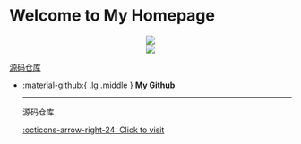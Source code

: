 # Welcome to My Homepage

<div align="center">
  <img align="center" src="https://readme-typing-svg.demolab.com?font=Protest+Revolution&pause=1000&color=F77878FF&background=FFAFDF00&center=true&width=500&lines=My desire to cross Yellow River is stopped by frozen water."/>
</div>

<div align="center">
  <img align="center" src="https://readme-typing-svg.demolab.com?font=Protest+Revolution&pause=1000&color=F77878FF&background=FFAFDF00&center=true&width=500&lines=An attempt to go up Mount Taihang is frustrated by snow."/>
</div>

[源码仓库](https://github.com/Tw1stzz666/SummerNotes)

<div class="grid cards" markdown>

-   :material-github:{ .lg .middle } __My Github__

    ---

    源码仓库

    [:octicons-arrow-right-24: Click to visit](https://github.com/Tw1stzz666/SummerNotes)

</div>



<!-- > **My desire to cross Yellow River is stopped by frozen water.** -->                           
<!-- > **An attempt to go up Mount Taihang is frustrated by snow.** -->